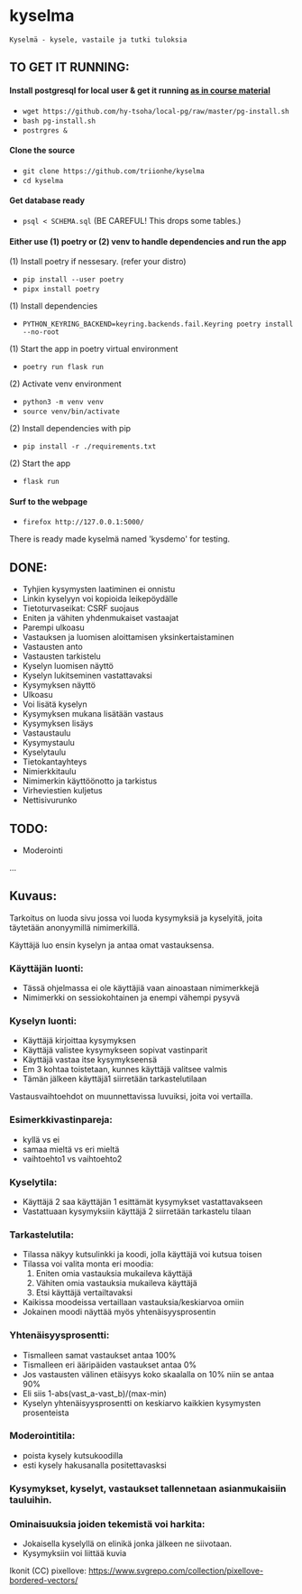# kyselma
	Kyselmä - kysele, vastaile ja tutki tuloksia

## TO GET IT RUNNING:

#### Install postgresql for local user & get it running [as in course material](https://hy-tsoha.github.io/materiaali/osa-2/)
- `wget https://github.com/hy-tsoha/local-pg/raw/master/pg-install.sh`
- `bash pg-install.sh`
- `postrgres &`

#### Clone the source
- `git clone https://github.com/triionhe/kyselma`
- `cd kyselma`

#### Get database ready
- `psql < SCHEMA.sql` (BE CAREFUL! This drops some tables.)
	
#### Either use (1) poetry or (2) venv to handle dependencies and run the app

(1) Install poetry if nessesary. (refer your distro)
- `pip install --user poetry`
- `pipx install poetry`

(1) Install dependencies
- `PYTHON_KEYRING_BACKEND=keyring.backends.fail.Keyring poetry install --no-root`

(1) Start the app in poetry virtual environment
- `poetry run flask run`

(2) Activate venv environment
- `python3 -m venv venv`
- `source venv/bin/activate`

(2) Install dependencies with pip
- `pip install -r ./requirements.txt`

(2) Start the app
- `flask run`

#### Surf to the webpage 
- `firefox http://127.0.0.1:5000/`

There is ready made kyselmä named 'kysdemo' for testing.





## DONE:
- Tyhjien kysymysten laatiminen ei onnistu
- Linkin kyselyyn voi kopioida leikepöydälle
- Tietoturvaseikat: CSRF suojaus
- Eniten ja vähiten yhdenmukaiset vastaajat
- Parempi ulkoasu
- Vastauksen ja luomisen aloittamisen yksinkertaistaminen
- Vastausten anto
- Vastausten tarkistelu
- Kyselyn luomisen näyttö
- Kyselyn lukitseminen vastattavaksi
- Kysymyksen näyttö
- Ulkoasu
- Voi lisätä kyselyn
- Kysymyksen mukana lisätään vastaus
- Kysymyksen lisäys
- Vastaustaulu
- Kysymystaulu
- Kyselytaulu
- Tietokantayhteys
- Nimierkkitaulu
- Nimimerkin käyttöönotto ja tarkistus
- Virheviestien kuljetus
- Nettisivurunko

## TODO:
- Moderointi

...

## Kuvaus:

Tarkoitus on luoda sivu jossa voi luoda kysymyksiä ja kyselyitä, joita
täytetään anonyymillä nimimerkillä.

Käyttäjä luo ensin kyselyn ja antaa omat vastauksensa.

### Käyttäjän luonti:
- Tässä ohjelmassa ei ole käyttäjiä vaan ainoastaan nimimerkkejä
- Nimimerkki on sessiokohtainen ja enempi vähempi pysyvä

### Kyselyn luonti:
- Käyttäjä kirjoittaa kysymyksen
- Käyttäjä valistee kysymykseen sopivat vastinparit
- Käyttäjä vastaa itse kysymykseensä
- Em 3 kohtaa toistetaan, kunnes käyttäjä valitsee valmis
- Tämän jälkeen käyttäjä1 siirretään tarkastelutilaan

Vastausvaihtoehdot on muunnettavissa luvuiksi, joita voi vertailla.

### Esimerkkivastinpareja:
- kyllä vs ei
- samaa mieltä vs eri mieltä
- vaihtoehto1 vs vaihtoehto2

### Kyselytila:
- Käyttäjä 2 saa käyttäjän 1 esittämät kysymykset vastattavakseen
- Vastattuaan kysymyksiin käyttäjä 2 siirretään tarkastelu tilaan

### Tarkastelutila:
- Tilassa näkyy kutsulinkki ja koodi, jolla käyttäjä voi kutsua toisen
- Tilassa voi valita monta eri moodia:
	1. Eniten omia vastauksia mukaileva käyttäjä
	2. Vähiten omia vastauksia mukaileva käyttäjä
	3. Etsi käyttäjä vertailtavaksi
- Kaikissa moodeissa vertaillaan vastauksia/keskiarvoa omiin
- Jokainen moodi näyttää myös yhtenäisyysprosentin

### Yhtenäisyysprosentti:
- Tismalleen samat vastaukset antaa 100%
- Tismalleen eri ääripäiden vastaukset antaa 0%
- Jos vastausten välinen etäisyys koko skaalalla on 10% niin se antaa 90%
- Eli siis 1-abs(vast_a-vast_b)/(max-min)
- Kyselyn yhtenäisyysprosentti on keskiarvo kaikkien kysymysten prosenteista


### Moderointitila:
- poista kysely kutsukoodilla
- esti kysely hakusanalla positettavasksi


### Kysymykset, kyselyt, vastaukset tallennetaan asianmukaisiin tauluihin.


### Ominaisuuksia joiden tekemistä voi harkita:
- Jokaisella kyselyllä on elinikä jonka jälkeen ne siivotaan.
- Kysymyksiin voi liittää kuvia

Ikonit (CC) pixellove:
https://www.svgrepo.com/collection/pixellove-bordered-vectors/
